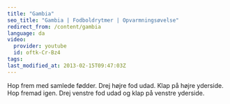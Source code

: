 ```yaml
---
title: "Gambia"
seo_title: "Gambia | Fodboldrytmer | Opvarmningsøvelse"
redirect_from: /content/gambia
language: da
video:
  provider: youtube
  id: oftk-Cr-Bz4
tags:
last_modified_at: 2013-02-15T09:47:03Z
---
```


Hop frem med samlede fødder. Drej højre fod udad. Klap på højre yderside.
Hop fremad igen. Drej venstre fod udad og klap på venstre yderside.
